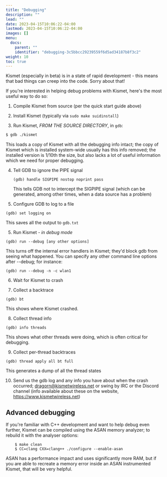 ```yaml
---
title: "Debugging"
description: ""
lead: ""
date: 2023-04-15T10:06:22-04:00
lastmod: 2023-04-15T10:06:22-04:00
images: []
menu:
  docs:
    parent: ""
    identifier: "debugging-3c5bbcc29239559f6d5ad34187b8f3c2"
weight: 10
toc: true
---
```


Kismet (especially in beta) is in a state of rapid development - this means that bad things can creep into the code.  Sorry about that!

If you're interested in helping debug problems with Kismet, here's the most useful way to do so:

1. Compile Kismet from source (per the quick start guide above)

2. Install Kismet (typically via `sudo make suidinstall`)

3. Run Kismet, *FROM THE SOURCE DIRECTORY*, in `gdb`:

  ```bash
  $ gdb ./kismet
  ```

  This loads a copy of Kismet with all the debugging info intact; the copy of Kismet which is installed system-wide usually has this info removed; the installed version is 1/10th the size, but also lacks a lot of useful information which we need for proper debugging.

4. Tell GDB to ignore the PIPE signal

   ```
   (gdb) handle SIGPIPE nostop noprint pass
   ```

   This tells GDB not to intercept the SIGPIPE signal (which can be generated, among other times, when a data source has a problem)

5. Configure GDB to log to a file

  ```
  (gdb) set logging on
  ```

  This saves all the output to `gdb.txt`

5. Run Kismet - *in debug mode*

  ```
  (gdb) run --debug [any other options]
  ```

  This turns off the internal error handlers in Kismet; they'd block gdb from seeing what happened.  You can specify any other command line options after --debug; for instance:

  ````
  (gdb) run --debug -n -c wlan1
  ````

6.  Wait for Kismet to crash

7.  Collect a backtrace
   ```
   (gdb) bt
   ```

   This shows where Kismet crashed.

8.  Collect thread info
   ```
   (gdb) info threads
   ```

   This shows what other threads were doing, which is often critical for debugging.

9.  Collect per-thread backtraces
   ```
   (gdb) thread apply all bt full
   ```

   This generates a dump of all the thread states

10. Send us the gdb log and any info you have about when the crash occurred; dragorn@kismetwireless.net or swing by IRC or the Discord channel (info available about these on the website, https://www.kismetwireless.net)

## Advanced debugging

If you're familiar with C++ development and want to help debug even further, Kismet can be compiled using the ASAN memory analyzer; to rebuild it with the analyser options:

```
    $ make clean
    $ CC=clang CXX=clang++ ./configure --enable-asan
```

ASAN has a performance impact and uses significantly more RAM, but if you are able to recreate a memory error inside an ASAN instrumented Kismet, that will be very helpful.

